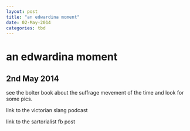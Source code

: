 ```yaml
---
layout: post
title: "an edwardina moment"
date: 02-May-2014
categories: tbd
---
```


# an edwardina moment

## 2nd May 2014

see the bolter book about the suffrage mevement of the time and look for some pics.

link to the victorian slang podcast

link to the sartorialist fb post
